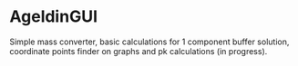 # AgeldinGUI
Simple mass converter, basic calculations for 1 component buffer solution, coordinate points finder on graphs and pk calculations (in progress).
 
